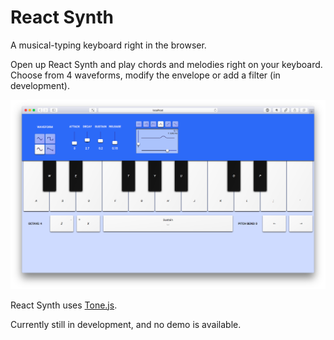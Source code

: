 # React Synth

A musical-typing keyboard right in the browser. 

Open up React Synth and play chords and melodies right on your keyboard. Choose from 4 waveforms, modify the envelope or add a filter (in development).

![screenshot](./design/Screenshot.png)

React Synth uses [Tone.js](https://tonejs.github.io).

Currently still in development, and no demo is available.